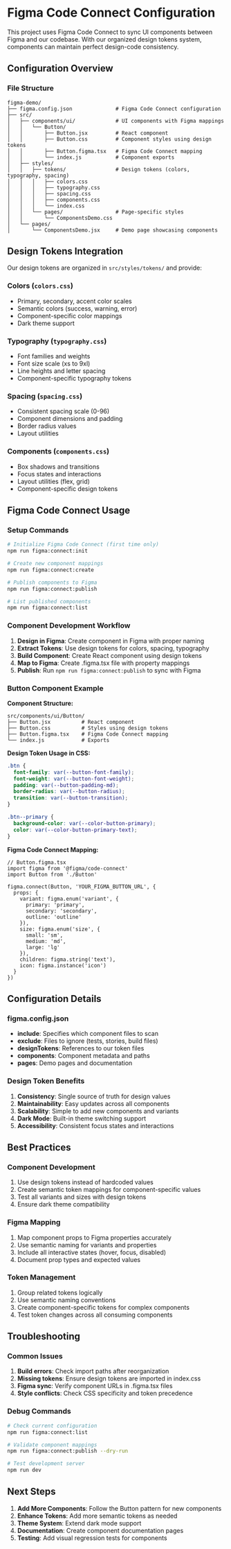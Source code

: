 # Figma Code Connect Configuration

This project uses Figma Code Connect to sync UI components between Figma and our codebase. With our organized design tokens system, components can maintain perfect design-code consistency.

## Configuration Overview

### File Structure
```
figma-demo/
├── figma.config.json              # Figma Code Connect configuration
├── src/
│   ├── components/ui/             # UI components with Figma mappings
│   │   └── Button/
│   │       ├── Button.jsx         # React component
│   │       ├── Button.css         # Component styles using design tokens
│   │       ├── Button.figma.tsx   # Figma Code Connect mapping
│   │       └── index.js           # Component exports
│   ├── styles/
│   │   ├── tokens/                # Design tokens (colors, typography, spacing)
│   │   │   ├── colors.css
│   │   │   ├── typography.css
│   │   │   ├── spacing.css
│   │   │   ├── components.css
│   │   │   └── index.css
│   │   └── pages/                 # Page-specific styles
│   │       └── ComponentsDemo.css
│   └── pages/
│       └── ComponentsDemo.jsx     # Demo page showcasing components
```

## Design Tokens Integration

Our design tokens are organized in `src/styles/tokens/` and provide:

### Colors (`colors.css`)
- Primary, secondary, accent color scales
- Semantic colors (success, warning, error)
- Component-specific color mappings
- Dark theme support

### Typography (`typography.css`)
- Font families and weights
- Font size scale (xs to 9xl)
- Line heights and letter spacing
- Component-specific typography tokens

### Spacing (`spacing.css`)
- Consistent spacing scale (0-96)
- Component dimensions and padding
- Border radius values
- Layout utilities

### Components (`components.css`)
- Box shadows and transitions
- Focus states and interactions
- Layout utilities (flex, grid)
- Component-specific design tokens

## Figma Code Connect Usage

### Setup Commands
```bash
# Initialize Figma Code Connect (first time only)
npm run figma:connect:init

# Create new component mappings
npm run figma:connect:create

# Publish components to Figma
npm run figma:connect:publish

# List published components
npm run figma:connect:list
```

### Component Development Workflow

1. **Design in Figma**: Create component in Figma with proper naming
2. **Extract Tokens**: Use design tokens for colors, spacing, typography
3. **Build Component**: Create React component using design tokens
4. **Map to Figma**: Create .figma.tsx file with property mappings
5. **Publish**: Run `npm run figma:connect:publish` to sync with Figma

### Button Component Example

**Component Structure:**
```
src/components/ui/Button/
├── Button.jsx          # React component
├── Button.css          # Styles using design tokens
├── Button.figma.tsx    # Figma Code Connect mapping
└── index.js            # Exports
```

**Design Token Usage in CSS:**
```css
.btn {
  font-family: var(--button-font-family);
  font-weight: var(--button-font-weight);
  padding: var(--button-padding-md);
  border-radius: var(--button-radius);
  transition: var(--button-transition);
}

.btn--primary {
  background-color: var(--color-button-primary);
  color: var(--color-button-primary-text);
}
```

**Figma Code Connect Mapping:**
```tsx
// Button.figma.tsx
import figma from '@figma/code-connect'
import Button from './Button'

figma.connect(Button, 'YOUR_FIGMA_BUTTON_URL', {
  props: {
    variant: figma.enum('variant', {
      primary: 'primary',
      secondary: 'secondary',
      outline: 'outline'
    }),
    size: figma.enum('size', {
      small: 'sm',
      medium: 'md',
      large: 'lg'
    }),
    children: figma.string('text'),
    icon: figma.instance('icon')
  }
})
```

## Configuration Details

### figma.config.json
- **include**: Specifies which component files to scan
- **exclude**: Files to ignore (tests, stories, build files)
- **designTokens**: References to our token files
- **components**: Component metadata and paths
- **pages**: Demo pages and documentation

### Design Token Benefits
1. **Consistency**: Single source of truth for design values
2. **Maintainability**: Easy updates across all components
3. **Scalability**: Simple to add new components and variants
4. **Dark Mode**: Built-in theme switching support
5. **Accessibility**: Consistent focus states and interactions

## Best Practices

### Component Development
1. Use design tokens instead of hardcoded values
2. Create semantic token mappings for component-specific values
3. Test all variants and sizes with design tokens
4. Ensure dark theme compatibility

### Figma Mapping
1. Map component props to Figma properties accurately
2. Use semantic naming for variants and properties
3. Include all interactive states (hover, focus, disabled)
4. Document prop types and expected values

### Token Management
1. Group related tokens logically
2. Use semantic naming conventions
3. Create component-specific tokens for complex components
4. Test token changes across all consuming components

## Troubleshooting

### Common Issues
1. **Build errors**: Check import paths after reorganization
2. **Missing tokens**: Ensure design tokens are imported in index.css
3. **Figma sync**: Verify component URLs in .figma.tsx files
4. **Style conflicts**: Check CSS specificity and token precedence

### Debug Commands
```bash
# Check current configuration
npm run figma:connect:list

# Validate component mappings
npm run figma:connect:publish --dry-run

# Test development server
npm run dev
```

## Next Steps

1. **Add More Components**: Follow the Button pattern for new components
2. **Enhance Tokens**: Add more semantic tokens as needed
3. **Theme System**: Extend dark mode support
4. **Documentation**: Create component documentation pages
5. **Testing**: Add visual regression tests for components